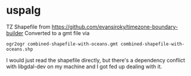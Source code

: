 # uspalg

TZ Shapefile from https://github.com/evansiroky/timezone-boundary-builder
Converted to a gmt file via

    ogr2ogr combined-shapefile-with-oceans.gmt combined-shapefile-with-oceans.shp

I would just read the shapefile directly, but there's a dependency conflict
with libgdal-dev on my machine and I got fed up dealing with it.
